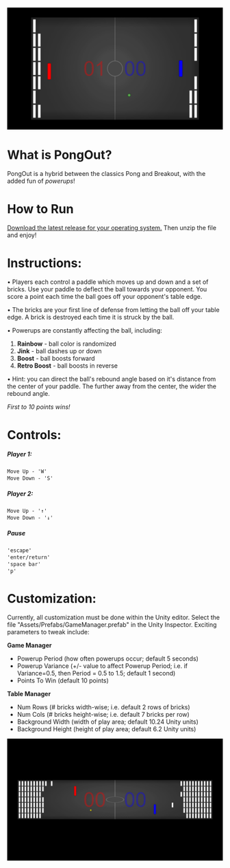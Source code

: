 ![Ingame Default](/../screenshots/ingame-default.png?raw=true "Default setup.")

What is PongOut?
==========

PongOut is a hybrid between the classics Pong and Breakout, with the added fun of *powerups*!


How to Run
==========

[Download the latest release for your operating system.](https://github.com/kevin-d-omara/PongOut/releases/latest "https://github.com/kevin-d-omara/PongOut/releases/latest") Then unzip the file and enjoy!

Instructions:
==========

• Players each control a paddle which moves up and down and a set of bricks. Use
your paddle to deflect the ball towards your opponent. You score a point each
time the ball goes off your opponent's table edge.

• The bricks are your first line of defense from letting the ball off your table
edge. A brick is destroyed each time it is struck by the ball.

• Powerups are constantly affecting the ball, including:

1. **Rainbow** - ball color is randomized
2. **Jink** - ball dashes up or down
3. **Boost** - ball boosts forward
3. **Retro Boost** - ball boosts in reverse

• Hint: you can direct the ball's rebound angle based on it's distance from the
center of your paddle. The further away from the center, the wider the rebound
angle.

*First to 10 points wins!*

Controls:
==========
##### Player 1:

    Move Up - 'W'
    Move Down - 'S'

##### Player 2:

    Move Up - '↑'
    Move Down - '↓'
    
##### Pause

    'escape'
    'enter/return'
    'space bar'
    'p'

Customization:
==========
Currently, all customization must be done within the Unity editor. Select the file "Assets/Prefabs/GameManager.prefab" in the Unity Inspector. Exciting parameters to tweak include:

**Game Manager**
- Powerup Period (how often powerups occur; default 5 seconds)
- Powerup Variance (+/- value to affect Powerup Period; i.e. if Variance=0.5, then Period = 0.5 to 1.5; default 1 second)
- Points To Win (default 10 points)

**Table Manager**
- Num Rows (# bricks width-wise; i.e. default 2 rows of bricks)
- Num Cols (# bricks height-wise; i.e. default 7 bricks per row)
- Background Width (width of play area; default 10.24 Unity units)
- Background Height (height of play area; default 6.2 Unity units)

![Ingame Wide](/../screenshots/ingame-wide.png?raw=true "Example customization. Try this with sudden death (Points To Win = 1)!")
